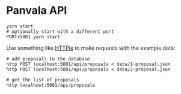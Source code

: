 # Panvala API

```shell
yarn start
# optionally start with a different port
PORT=5001 yarn start
```

Use something like [HTTPie](https://httpie.org/) to make requests with the example data:

```shell
# add proposals to the database
http POST localhost:5001/api/proposals < data/1-proposal.json
http POST localhost:5001/api/proposals < data/2-proposal.json

# get the list of proposals
http localhost:5001/api/proposals
```
